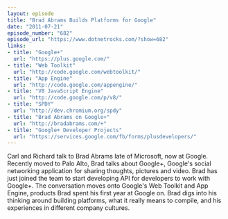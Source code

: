 ```yaml
---
layout: episode
title: "Brad Abrams Builds Platforms for Google"
date: "2011-07-21"
episode_number: "682"
episode_url: "https://www.dotnetrocks.com/?show=682"
links:
- title: "Google+"
  url: "https://plus.google.com/"
- title: "Web Toolkit"
  url: "http://code.google.com/webtoolkit/"
- title: "App Engine"
  url: "http://code.google.com/appengine/"
- title: "V8 JavaScript Engine"
  url: "http://code.google.com/p/v8/"
- title: "SPDY"
  url: "http://dev.chromium.org/spdy"
- title: "Brad Abrams on Google+"
  url: "http://bradabrams.com/+"
- title: "Google+ Developer Projects"
  url: "https://services.google.com/fb/forms/plusdevelopers/"
---
```


Carl and Richard talk to Brad Abrams late of Microsoft, now at Google. Recently moved to Palo Alto, Brad talks about Google+, Google's social networking application for sharing thoughts, pictures and video. Brad has just joined the team to start developing API for developers to work with Google+. The conversation moves onto Google's Web Toolkit and App Engine, products Brad spent his first year at Google on. Brad digs into his thinking around building platforms, what it really means to compile, and his experiences in different company cultures.
